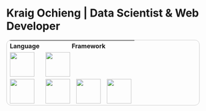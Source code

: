 # Kraig Ochieng | Data Scientist & Web Developer

<table style="border-collapse: separate; border-spacing: 0; border-radius: 12px; overflow: hidden; border: 1px solid #ccc;">
  <tr>
    <th>Language</th>
    <th>Framework</th>
  </tr>
  <tr>
    <td>
      <img src="https://cdn.jsdelivr.net/gh/devicons/devicon@latest/icons/javascript/javascript-original.svg" width="64" />
    </td>
    <td>
      <div style="display: flex; gap: 1rem;">
        <img src="https://cdn.jsdelivr.net/gh/devicons/devicon@latest/icons/vuejs/vuejs-original.svg" width="64" />        
      </div>
    </td>
  </tr>
  <tr>
    <td>
      <img src="https://cdn.jsdelivr.net/gh/devicons/devicon@latest/icons/python/python-original.svg" width="64" />
    </td>
    <td>
      <div style="display: flex; gap: 1rem;">
        <img src="https://cdn.jsdelivr.net/gh/devicons/devicon@latest/icons/matplotlib/matplotlib-original-wordmark.svg" width="64" />
        <img src="https://cdn.jsdelivr.net/gh/devicons/devicon@latest/icons/fastapi/fastapi-original.svg" width="64" />
        <img src="https://cdn.jsdelivr.net/gh/devicons/devicon@latest/icons/scikitlearn/scikitlearn-original.svg" width="64"/>
      </div>
    </td>
  </tr>
</table>
          
          
          
          
